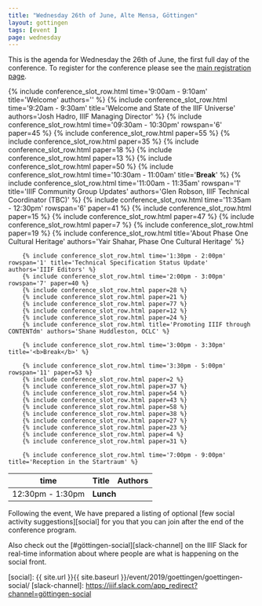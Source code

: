 ```yaml
---
title: "Wednesday 26th of June, Alte Mensa, Göttingen"
layout: gottingen
tags: [event ]
page: wednesday
---
```


This is the agenda for Wednesday the 26th of June, the first full day of the conference. To register for the conference please see the [main registration page][registration].

<table class="api-table">
  <thead>
    <tr>
      <th>time</th>
      <th>Title</th>
      <th>Authors</th>
    </tr>
  </thead>
  <tbody>
        {% include conference_slot_row.html time='9:00am - 9:10am' title='Welcome' authors='' %}
        {% include conference_slot_row.html time='9:20am - 9:30am' title='Welcome and State of the IIIF Universe' authors='Josh Hadro, IIIF Managing Director' %}
        {% include conference_slot_row.html time='09:30am - 10:30pm' rowspan='6' paper=45 %} <!-- 9 per slot -->
        {% include conference_slot_row.html paper=55 %}
        {% include conference_slot_row.html paper=35 %}
        {% include conference_slot_row.html paper=18 %}
        {% include conference_slot_row.html paper=13 %}
        {% include conference_slot_row.html paper=50 %}
        {% include conference_slot_row.html time='10:30am - 11:00am' title='<b>Break</b>' %}
        {% include conference_slot_row.html time='11:00am - 11:35am' rowspan='1' title='IIIF Community Group Updates' authors='Glen Robson, IIIF Technical Coordinator (TBC)' %}
        {% include conference_slot_row.html time='11:35am - 12:30pm' rowspan='6' paper=41 %} <!-- 9 per slot -->
        {% include conference_slot_row.html paper=15 %}
        {% include conference_slot_row.html paper=47 %}
        {% include conference_slot_row.html paper=7 %}
        {% include conference_slot_row.html paper=19 %}
        {% include conference_slot_row.html title='About Phase One Cultural Heritage' authors='Yair Shahar, Phase One Cultural Heritage' %}
        <tr>
            <td>12:30pm - 1:30pm</td>
            <td colspan="2"><b>Lunch</b></td>
        </tr>

        {% include conference_slot_row.html time='1:30pm - 2:00pm' rowspan='1' title='Technical Specification Status Update' authors='IIIF Editors' %}
        {% include conference_slot_row.html time='2:00pm - 3:00pm' rowspan='7' paper=40 %}
        {% include conference_slot_row.html paper=28 %}
        {% include conference_slot_row.html paper=21 %}
        {% include conference_slot_row.html paper=77 %}
        {% include conference_slot_row.html paper=12 %}
        {% include conference_slot_row.html paper=24 %}
        {% include conference_slot_row.html title='Promoting IIIF through CONTENTdm' authors='Shane Huddleston, OCLC' %}
        
        {% include conference_slot_row.html time='3:00pm - 3:30pm' title='<b>Break</b>' %}

        {% include conference_slot_row.html time='3:30pm - 5:00pm' rowspan='11' paper=53 %}
        {% include conference_slot_row.html paper=2 %}
        {% include conference_slot_row.html paper=37 %}
        {% include conference_slot_row.html paper=54 %}
        {% include conference_slot_row.html paper=43 %}
        {% include conference_slot_row.html paper=58 %}
        {% include conference_slot_row.html paper=38 %}
        {% include conference_slot_row.html paper=27 %}
        {% include conference_slot_row.html paper=23 %}
        {% include conference_slot_row.html paper=4 %}
        {% include conference_slot_row.html paper=31 %}
        
        {% include conference_slot_row.html time='7:00pm - 9:00pm' title='Reception in the Startraum' %}
  </tbody>
</table>

Following the event, We have prepared a listing of optional [few social activity suggestions][social] for you that you can join after the end of the conference program.

Also check out the [#göttingen-social][slack-channel] on the IIIF Slack for real-time information about where people are what is happening on the social front.


[registration]: https://www.eventbrite.co.uk/e/2019-iiif-annual-conference-tickets-58796011453
[social]: {{ site.url }}{{ site.baseurl }}/event/2019/goettingen/goettingen-social/
[slack-channel]: https://iiif.slack.com/app_redirect?channel=göttingen-social
